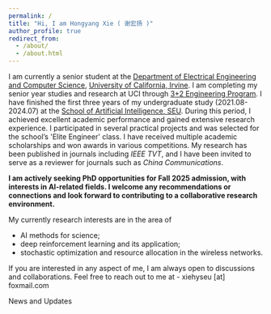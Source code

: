 ```yaml
---
permalink: /
title: "Hi, I am Hongyang Xie ( 谢宏扬 )"
author_profile: true
redirect_from: 
  - /about/
  - /about.html
---
```


I am currently a senior student at the [Department of Electrical Engineering and Computer Science](https://engineering.uci.edu/dept/eecs), [University of California, Irvine](https://www.uci.edu). I am completing my senior year studies and research at UCI through [3+2 Engineering Program](https://sites.uci.edu/engr32/). I have finished the first three years of my undergraduate study (2021.08-2024.07) at the [School of Artificial Intelligence, SEU](https://cse.seu.edu.cn). During this period, I achieved excellent academic performance and gained extensive research experience. I participated in several practical projects and was selected for the school’s 'Elite Engineer' class. I have received multiple academic scholarships and won awards in various competitions. My research has been published in journals including *IEEE TVT*, and I have been invited to serve as a reviewer for journals such as *China Communications*. 

**I am actively seeking PhD opportunities for Fall 2025 admission, with interests in AI-related fields. I welcome any recommendations or connections and look forward to contributing to a collaborative research environment.**

My currently research interests are in the area of 
- AI methods for science;
- deep reinforcement learning and its application;
- stochastic optimization and resource allocation in the wireless networks.

If you are interested in any aspect of me, I am always open to discussions and collaborations. Feel free to reach out to me at - xiehyseu [at] foxmail.com 

News and Updates
